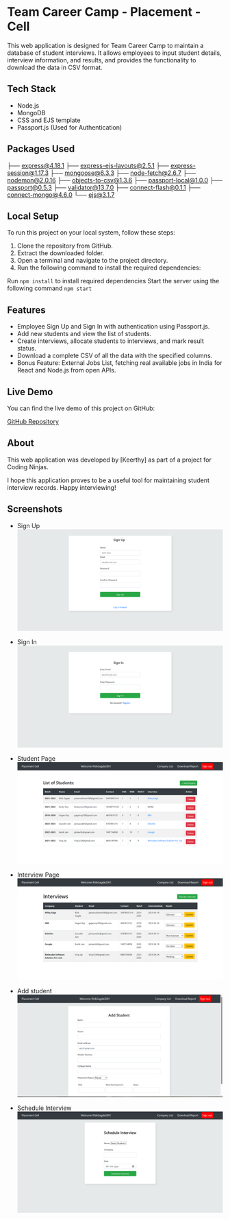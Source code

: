 # Team Career Camp - Placement - Cell

This web application is designed for Team Career Camp to maintain a database of student interviews. It allows employees to input student details, interview information, and results, and provides the functionality to download the data in CSV format.

## Tech Stack

- Node.js
- MongoDB
- CSS and EJS template
- Passport.js (Used for Authentication)

## Packages Used

├── express@4.18.1
├── express-ejs-layouts@2.5.1
├── express-session@1.17.3
├── mongoose@6.3.3
├── node-fetch@2.6.7
├── nodemon@2.0.16
├── objects-to-csv@1.3.6
├── passport-local@1.0.0
├── passport@0.5.3
├── validator@13.7.0
├── connect-flash@0.1.1
├── connect-mongo@4.6.0
└── ejs@3.1.7


## Local Setup

To run this project on your local system, follow these steps:

1. Clone the repository from GitHub.
2. Extract the downloaded folder.
3. Open a terminal and navigate to the project directory.
4. Run the following command to install the required dependencies:

  Run `npm install` to install required dependencies
  Start the server using the following command `npm start`
  
## Features

- Employee Sign Up and Sign In with authentication using Passport.js.
- Add new students and view the list of students.
- Create interviews, allocate students to interviews, and mark result status.
- Download a complete CSV of all the data with the specified columns.
- Bonus Feature: External Jobs List, fetching real available jobs in India for React and Node.js from open APIs.

## Live Demo

You can find the live demo of this project on GitHub:

[GitHub Repository](https://github.com/keerthy97/PLACEMENT_CELL_NODEJS)


## About

This web application was developed by [Keerthy] as part of a project for Coding Ninjas.

I hope this application proves to be a useful tool for maintaining student interview records. Happy interviewing!

## Screenshots

- Sign Up
  ![Sign-Up](./images/signup.PNG)

- Sign In
  ![Sign-In](./images/login.PNG)

- Student Page
  ![Student-Page](./images/studentlist.PNG)

- Interview Page
  ![Interview-Page](./images/companylist.PNG)

- Add student
  ![Add-Student](./images/AddStudent.PNG)

- Schedule Interview
  ![Interview](./images/InterviewSchedule.PNG)

